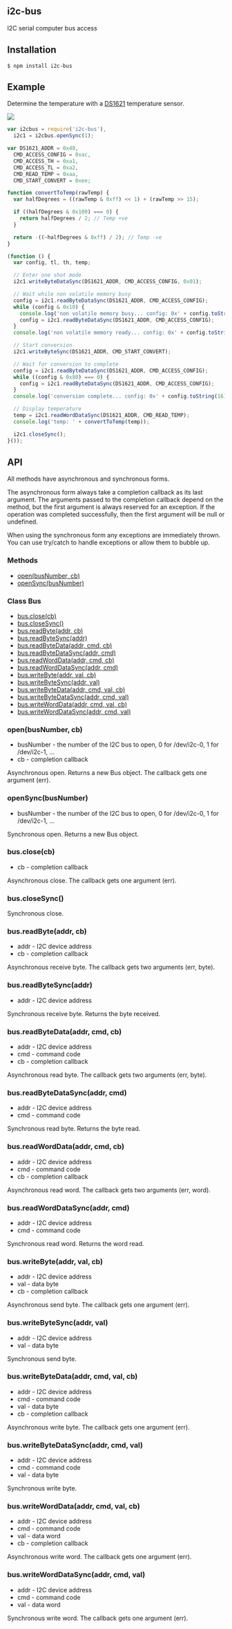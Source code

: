 ## i2c-bus

I2C serial computer bus access

## Installation

    $ npm install i2c-bus

## Example

Determine the temperature with a [DS1621](http://www.maximintegrated.com/en/products/analog/sensors-and-sensor-interface/DS1621.html)
temperature sensor.

<img src="https://github.com/fivdi/i2c-bus/raw/master/example/ds1621_bb.png">

```js
var i2cbus = require('i2c-bus'),
  i2c1 = i2cbus.openSync(1);

var DS1621_ADDR = 0x48,
  CMD_ACCESS_CONFIG = 0xac,
  CMD_ACCESS_TH = 0xa1,
  CMD_ACCESS_TL = 0xa2,
  CMD_READ_TEMP = 0xaa,
  CMD_START_CONVERT = 0xee;

function convertToTemp(rawTemp) {
  var halfDegrees = ((rawTemp & 0xff) << 1) + (rawTemp >> 15);

  if ((halfDegrees & 0x100) === 0) {
    return halfDegrees / 2; // Temp +ve
  }

  return -((~halfDegrees & 0xff) / 2); // Temp -ve
}

(function () {
  var config, tl, th, temp;

  // Enter one shot mode
  i2c1.writeByteDataSync(DS1621_ADDR, CMD_ACCESS_CONFIG, 0x01);

  // Wait while non volatile memory busy
  config = i2c1.readByteDataSync(DS1621_ADDR, CMD_ACCESS_CONFIG);
  while (config & 0x10) {
    console.log('non volatile memory busy... config: 0x' + config.toString(16));
    config = i2c1.readByteDataSync(DS1621_ADDR, CMD_ACCESS_CONFIG);
  }
  console.log('non volatile memory ready... config: 0x' + config.toString(16));

  // Start conversion
  i2c1.writeByteSync(DS1621_ADDR, CMD_START_CONVERT);

  // Wait for conversion to complete
  config = i2c1.readByteDataSync(DS1621_ADDR, CMD_ACCESS_CONFIG);
  while ((config & 0x80) === 0) {
    config = i2c1.readByteDataSync(DS1621_ADDR, CMD_ACCESS_CONFIG);
  }
  console.log('conversion complete... config: 0x' + config.toString(16));

  // Display temperature
  temp = i2c1.readWordDataSync(DS1621_ADDR, CMD_READ_TEMP);
  console.log('temp: ' + convertToTemp(temp));

  i2c1.closeSync();
}());
```

## API

All methods have asynchronous and synchronous forms.

The asynchronous form always take a completion callback as its last argument.
The arguments passed to the completion callback depend on the method, but the
first argument is always reserved for an exception. If the operation was
completed successfully, then the first argument will be null or undefined.

When using the synchronous form any exceptions are immediately thrown. You can
use try/catch to handle exceptions or allow them to bubble up. 

### Methods

  * [open(busNumber, cb)](https://github.com/fivdi/i2c-bus#openbusnumber-cb)
  * [openSync(busNumber)](https://github.com/fivdi/i2c-bus#opensyncbusnumber)

### Class Bus

  * [bus.close(cb)](https://github.com/fivdi/i2c-bus#busclose-cb)
  * [bus.closeSync()](https://github.com/fivdi/i2c-bus#busclosesync)
  * [bus.readByte(addr, cb)](https://github.com/fivdi/i2c-bus#busreadbyteaddr-cb)
  * [bus.readByteSync(addr)](https://github.com/fivdi/i2c-bus#busreadbytesyncaddr)
  * [bus.readByteData(addr, cmd, cb)](https://github.com/fivdi/i2c-bus#busreadbytedataaddr-cmd-cb)
  * [bus.readByteDataSync(addr, cmd)](https://github.com/fivdi/i2c-bus#busreadbytedatasyncaddr-cmd)
  * [bus.readWordData(addr, cmd, cb)](https://github.com/fivdi/i2c-bus#busreadworddataaddr-cmd-cb)
  * [bus.readWordDataSync(addr, cmd)](https://github.com/fivdi/i2c-bus#busreadworddatasyncaddr-cmd)
  * [bus.writeByte(addr, val, cb)](https://github.com/fivdi/i2c-bus#buswritebyteaddr-val-cb)
  * [bus.writeByteSync(addr, val)](https://github.com/fivdi/i2c-bus#buswritebytesyncaddr-val)
  * [bus.writeByteData(addr, cmd, val, cb)](https://github.com/fivdi/i2c-bus#buswritebytedataaddr-cmd-val-cb)
  * [bus.writeByteDataSync(addr, cmd, val)](https://github.com/fivdi/i2c-bus#buswritebytedatasyncaddr-cmd-val)
  * [bus.writeWordData(addr, cmd, val, cb)](https://github.com/fivdi/i2c-bus#buswriteworddataaddr-cmd-val-cb)
  * [bus.writeWordDataSync(addr, cmd, val)](https://github.com/fivdi/i2c-bus#buswriteworddatasyncaddr-cmd-val)

### open(busNumber, cb)
- busNumber - the number of the I2C bus to open, 0 for /dev/i2c-0, 1 for /dev/i2c-1, ...
- cb - completion callback

Asynchronous open. Returns a new Bus object. The callback gets one argument (err).

### openSync(busNumber)
- busNumber - the number of the I2C bus to open, 0 for /dev/i2c-0, 1 for /dev/i2c-1, ...

Synchronous open. Returns a new Bus object.

### bus.close(cb)
- cb - completion callback

Asynchronous close. The callback gets one argument (err).

### bus.closeSync()

Synchronous close.

### bus.readByte(addr, cb)
- addr - I2C device address
- cb - completion callback

Asynchronous receive byte. The callback gets two arguments (err, byte).

### bus.readByteSync(addr)
- addr - I2C device address

Synchronous receive byte. Returns the byte received.

### bus.readByteData(addr, cmd, cb)
- addr - I2C device address
- cmd - command code
- cb - completion callback

Asynchronous read byte. The callback gets two arguments (err, byte).

### bus.readByteDataSync(addr, cmd)
- addr - I2C device address
- cmd - command code

Synchronous read byte. Returns the byte read.

### bus.readWordData(addr, cmd, cb)
- addr - I2C device address
- cmd - command code
- cb - completion callback

Asynchronous read word. The callback gets two arguments (err, word).

### bus.readWordDataSync(addr, cmd)
- addr - I2C device address
- cmd - command code

Synchronous read word. Returns the word read.

### bus.writeByte(addr, val, cb)
- addr - I2C device address
- val - data byte
- cb - completion callback

Asynchronous send byte. The callback gets one argument (err).

### bus.writeByteSync(addr, val)
- addr - I2C device address
- val - data byte

Synchronous send byte.

### bus.writeByteData(addr, cmd, val, cb)
- addr - I2C device address
- cmd - command code
- val - data byte
- cb - completion callback

Asynchronous write byte. The callback gets one argument (err).

### bus.writeByteDataSync(addr, cmd, val)
- addr - I2C device address
- cmd - command code
- val - data byte

Synchronous write byte.

### bus.writeWordData(addr, cmd, val, cb)
- addr - I2C device address
- cmd - command code
- val - data word
- cb - completion callback

Asynchronous write word. The callback gets one argument (err).

### bus.writeWordDataSync(addr, cmd, val)
- addr - I2C device address
- cmd - command code
- val - data word

Synchronous write word. The callback gets one argument (err).


